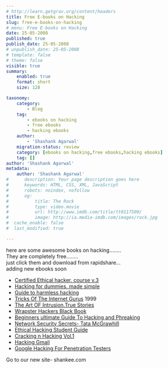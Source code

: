 ```yaml
---
# http://learn.getgrav.org/content/headers
title: Free E-books on Hacking
slug: free-e-books-on-hacking
# menu: Free E-books on Hacking
date: 25-05-2008
published: true
publish_date: 25-05-2008
# unpublish_date: 25-05-2008
# template: false
# theme: false
visible: true
summary:
    enabled: true
    format: short
    size: 128

taxonomy:
    category:
        - Blog
    tag:
        - ebooks on hacking
        - free ebooks
        - hacking ebooks
    author:
        - 'Shashank Agarwal'
    migration-status: review
    category: [ebooks on hacking,free ebooks,hacking ebooks]
    tag: []
author: 'Shashank Agarwal'
metadata:
    author: 'Shashank Agarwal'
#      description: Your page description goes here
#      keywords: HTML, CSS, XML, JavaScript
#      robots: noindex, nofollow
#      og:
#          title: The Rock
#          type: video.movie
#          url: http://www.imdb.com/title/tt0117500/
#          image: http://ia.media-imdb.com/images/rock.jpg
#  cache_enable: false
#  last_modified: true

---
```


here are some awesome books on hacking……..  
They are completely free……..  
just click them and download from rapidshare…  
adding new ebooks soon

- [Certified Ethical hacker. course v.3](http://rapidshare.com/files/100012142/Hacking_for_Dummies-Access_to_Other_Peoples_Systems_Made_Simple.pdf.html)
- [Hacking for dummies. made simple](http://rapidshare.com/files/100012142/Hacking_for_Dummies-Access_to_Other_Peoples_Systems_Made_Simple.pdf.html)
- [Guide to harmless hacking](http://rapidshare.com/files/100005479/Tricks_of_the_Internet_Gurus__April_1999_.pdf.html)
- [Tricks Of The Internet Gurus](http://rapidshare.com/files/100005479/Tricks_of_the_Internet_Gurus__April_1999_.pdf.html) 1999
- [The Art OF Intrusion.True Stories](http://rapidshare.com/files/100001992/The_Art_of_Intrusion-The_Real_Stories_Behind_the_Exploits_of_Hackers_Intruders_and_Deceivers__Wil.pd.html)
- [Wrapster Hackers Black Book](http://rapidshare.com/files/100032927/ebook_-_ultimate_beginners_guide_to_hacking_and_phreaking_1_.doc.html)
- [Beginners ultimate Guide To Hacking and Phreaking](http://rapidshare.com/files/100032927/ebook_-_ultimate_beginners_guide_to_hacking_and_phreaking_1_.doc.html)
- [Network Security Secrets- Tata McGrawhill](http://rapidshare.com/files/99993776/Hacking_Exposed_-_Network_Security_Secrets___Solutions_2ed_-_McGrawHill_-_2001_-_by_joel_scambray.pd.html)
- [Ethical Hacking Student Guide](http://rapidshare.com/files/100033571/Ethical_Hacking_Student_Guide.pdf.html)
- [Cracking n Hacking Vol.1](http://rapidshare.com/files/100027099/Cracking.Tutorial.Compilation.Vol.1.Tikka.Wang.pdf.html)
- [Hacking Gmail](http://rapidshare.com/files/100034774/Google_Hacking_for_Penetration_Tester__Syngress-2005_.pdf.html)
- [Google Hacking For Penetration Testers](http://rapidshare.com/files/100034774/Google_Hacking_for_Penetration_Tester__Syngress-2005_.pdf.html)

Go to our new site- shankee.com
